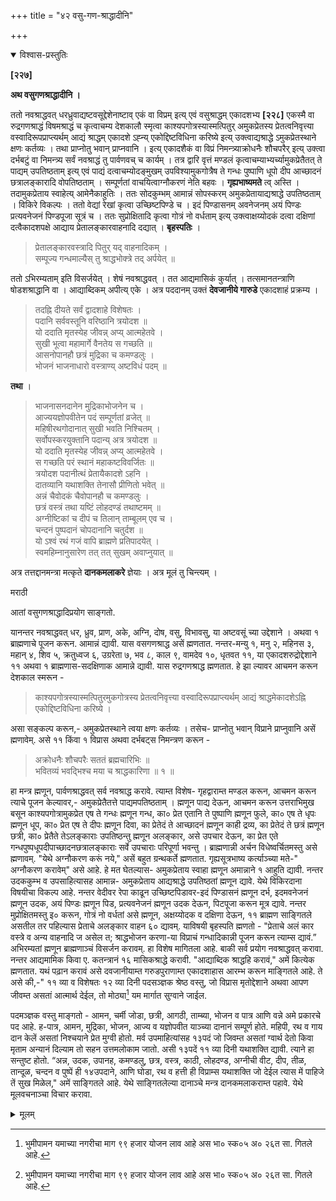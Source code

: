 +++
title = "४२ वसु-गण-श्राद्धादीनि"

+++


<details open><summary>विश्वास-प्रस्तुतिः</summary>

**[२२७]**

**अथ वसुगणश्राद्धादीनि ।**

ततो नवश्राद्धवत् धरध्रुवाद्यष्टवसूद्देशेनाष्टाव् एकं वा विप्रम् इत्य् एवं वसुश्राद्धम् एकादशभ्य **[२२८]** एकस्मै वा रुद्रगणश्राद्धं विषमश्राद्धं च कृत्वाचम्य देशकालौ स्मृत्वा काश्यपगोत्रस्यास्मत्पितुर् अमुकप्रेतस्य प्रेतत्वनिवृत्त्या वस्वादिरूपप्राप्त्यर्थम् आद्यं श्राद्धम् एकादशे ऽह्न्य् एकोद्दिष्टविधिना करिष्ये इत्य् उक्त्वाद्यश्राद्धे ऽमुकप्रेतस्थाने क्षणः कर्तव्यः । तथा प्राप्नोतु भवान् प्राप्नवानि । इत्य् एकादशैकं वा विप्रं निमन्त्र्याक्रोधनैः शौचपरैर् इत्य् उक्त्वा दर्भबटुं वा निमन्त्र्य सर्वं नवश्राद्धं तु पार्वणवच् च कार्यम् । तत्र द्वारि वृत्तं मण्डलं कृत्वाचम्याभ्यर्च्यामुकप्रेतैतत् ते पाद्यम् उपतिष्ठताम् इत्य् एवं पाद्यं दत्वाचम्योदङ्मुखम् उपविश्यामुकगोत्रैष ते गन्धः पुष्पाणि धूपो दीप आच्छादनं छत्रालङ्कारादि वोपतिष्ठताम् । सम्पूर्णतां वाचयित्वाग्नौकरणं नेति बहवः । **गृह्यभाष्यमते** त्व् अस्ति । तदामुकप्रेताय स्वाहेत्य् आमेनैकाहुतिः । ततः सोदकुम्भम् आमान्नं सोपस्करम् अमुकप्रेतायाद्यश्राद्धे उपतिष्ठताम् । विकिरे विकल्पः । ततो वेद्यां रेखां कृत्वा उच्छिष्टपिण्डे च । इदं पिण्डासनम् अवनेजनम् अयं पिण्डः प्रत्यवनेजनं पिण्डपूजा सूत्रं च । ततः सुप्रोक्षितादि कृत्वा गोत्रं नो वर्धताम् इत्य् उक्त्वाक्षय्योदकं दत्वा दक्षिणां दत्वैकादशपक्षे आद्याय प्रेतालङ्कारवाहनादि दद्यात् । **बृहस्पतिः** ।

> प्रेतालङ्कारवस्त्रादि पितुर् यद् वाहनादिकम् ।  
सम्पूज्य गन्धमाल्यैस् तु श्राद्धभोक्त्रे तद् अर्पयेत् ॥

ततो ऽभिरम्यताम् इति विसर्जयेत् । शेषं नवश्राद्धवत् । तत आद्यमासिकं कुर्यात् । तत्समानतन्त्राणि षोडशश्राद्धानि वा । आद्याब्दिकम् अपीत्य् एके । अत्र पददानम् उक्तं **देवजानीये गारुडे** एकादशाहं प्रक्रम्य । 

> तदह्नि दीयते सर्वं द्वादशाहे विशेषतः ।  
पदानि सर्ववस्तूनि वरिष्ठानि त्रयोदश ॥  
यो ददाति मृतस्येह जीवन्न् अप्य् आत्महेतवे ।  
सुखी भूत्वा महामार्गे वैनतेय स गच्छति ॥  
आसनोपानहौ छत्रं मुद्रिका च कमण्डलुः ।  
भोजनं भाजनाधारो वस्त्राण्य् अष्टविधं पदम् ॥

**तथा** ।

> भाजनासनदानेन मुद्रिकाभोजनेन च ।  
आज्ययज्ञोपवीतेन पदं सम्पूर्णतां व्रजेत् ॥  
महिषीरथगोदानात् सुखी भवति निश्चितम् ।  
सर्वोपस्करयुक्तानि पदान्य् अत्र त्रयोदश ॥  
यो ददाति मृतस्येह जीवन्न् अप्य् आत्महेतवे ।  
स गच्छति परं स्थानं महाकष्टविवर्जितः ॥  
त्रयोदश पदानीत्थं प्रेतायैकादशे ऽहनि ।  
दातव्यानि यथाशक्ति तेनासौ प्रीणितो भवेत् ॥  
अन्नं चैवोदकं चैवोपानहौ च कमण्डलुः ।  
छत्रं वस्त्रं तथा यष्टिं लोहदण्डं तथाष्टमम् ॥  
अग्नीष्टिकां च दीपं च तिलान् ताम्बूलम् एव च ।  
चन्दनं पुष्पदानं चोपदानानि चतुर्दश ॥  
यो ऽश्वं रथं गजं वापि ब्राह्मणे प्रतिपादयेत् ।  
स्वमहिम्नानुसारेण तत् तत् सुखम् अवाप्नुयात् ॥

अत्र तत्तद्दानमन्त्रा मत्कृते **दानकमलाकरे** ज्ञेयाः । अत्र मूलं तु चिन्त्यम् ।

मराठी

आतां वसुगणश्राद्धादिप्रयोग साङ्गतो. 

यानन्तर नवश्राद्धवत् धर, ध्रुव, प्राण, अके, अग्नि, दोष, वसु, विभावसु, या अष्टवसूं च्या उद्देशाने । अथवा १ ब्राह्मणाचे पूजन करून. आमान्नं द्यावी. यास वसगणश्राद्ध असें ह्मणतात. नन्तर-मन्यु १, मनु २, महिनस ३, महान् ४, शिव ५, क्रतुध्वज ६, उग्ररेता ७, भव ८, काल ९, वामदेव १०, धृतवत ११, या एकादशरुद्रोद्देशाने ११ अथवा १ ब्राह्मणास-सदक्षिणाक आमान्ने द्यावी. यास रुद्रगणश्राद्ध ह्मणतात. हे झा ल्यावर आचमन करून देशकाल स्मरून - 

> काश्यपगोत्रस्यास्मत्पितुरमुकगोत्रस्य प्रेतत्वनिवृत्त्या वस्वादिरूपप्राप्त्यर्थम् आद्यं श्राद्धमेकादशेऽह्नि एकोद्दिष्टविधिना करिष्ये । 

असा सङ्कल्प करून,- अमुकप्रेतस्थाने त्वया क्षणः कर्तव्यः । तसेच- प्राप्नोतु भवान् विप्राने प्राप्नुवानि असें ह्मणावेम्. असे ११ किंवा १ विप्रास अथवा दर्भबट्स निमन्त्रण करून - 

> अक्रोधनैः शौचपरैः सततं ब्रह्मचारिभिः ॥  
भवितव्यं भवद्भिश्च मया च श्राद्धकारिणा ॥ १ ॥ 

हा मन्त्र ह्मणून, पार्वणश्राद्धवत् सर्व नवश्राद्ध करावे. त्याम्त विशेष- गृहद्वाराम्त मण्डल करून, आचमन करून त्याचे पूजन केल्यावर,- अमुकप्रेतैतत्ते पाद्यमपतिष्ठताम् । ह्मणून पाद्य देऊन, आचमन करून उत्तराभिमुख बसून काश्यपगोत्रामुकप्रेत एष ते गन्धः ह्मणून गन्ध, का० प्रेत एतानि ते पुष्पाणि ह्मणून फुले, का० एष ते धृपः ह्मणून धूप, का० प्रेत एष ते दीपः ह्मणून दिवा, का प्रेतेदं ते आच्छादनं ह्मणून काही द्रव्य, का प्रेतेदं ते छत्रं ह्मणून छत्री, का० प्रेतैते तेऽलङ्काराः उपतिष्ठन्तु ह्मणून अलङ्कार, असे उपचार देऊन, का प्रेत एते गन्धपुष्पधूपदीपाच्छादनछत्रालङ्काराः सर्वे उपचाराः परिपूर्णा भवन्तु । ब्राह्मणान्नी अर्चन विधेष्वर्चितमस्तु असे ह्मणावम्. "येथे अग्नौकरण करूं नये," असें बहुत ग्रन्थकर्ते ह्मणतात. गृह्यसूत्रभाष्य कर्त्याञ्च्या मते-" अग्नौकरण करावेम्" असे आहे. हे मत घेतल्यास- अमुकप्रेताय स्वाहा ह्मणून अमान्नाने १ आहुति द्यावी. नन्तर उदककुम्भ व उपसाहित्यासह आमान्न- अमुकप्रेताय आद्यश्राद्धे उपतिष्ठतां ह्मणून द्यावे. येथे विकिरदाना विषयीचा विकल्प आहे. नन्तर वेदीवर रेपा काढून उच्छिष्टपिडावर-इदं पिण्डासनं ह्मणून दर्भ, इदमवनेजनं ह्मणून उदक, अयं पिण्डः ह्मणून पिड, प्रत्यवनेजनं ह्मणून उदक देऊन, पिटपूजा करून मूत्र द्यावे. नन्तर मुप्रोक्षितमस्तु इ० करून, गोत्रं नो वर्धतां असे ह्मणून, अक्षय्योदक व दक्षिणा देऊन, ११ ब्राह्मण साङ्गितले असतील तर पहिल्यास प्रेताचे अलङ्कार वाहन ६० द्यावम्. याविषयी बृहस्पति ह्मणतो - "प्रेताचे अलं कार वस्त्रे व अन्य वाहनादि ज असेल त; श्राद्धभोजन करणा-या विप्राचं गन्धादिकान्नी पूजन करून त्याम्स द्यावं.” अभिरम्यतां ह्मणून ब्राह्मणाञ्चं विसर्जन करावम्. हा विशेष मागितला आहे. बाकी सर्व प्रयोग नवश्राद्धवत् करावा. नन्तर आद्यमामिक किवा ए. कतन्त्रानं १६ मासिकश्राद्धे करावी. "आद्याब्दिक श्राद्धहि करावं," अमें कित्येक ह्मणतात. यथं पढ़ान करावं असे दवजानीयाम्त गरुडपुराणाम्त एकादशाहास आरम्भ करून माङ्गितले आहे. ते असे की,-" ११ व्या व विशेषतः १२ व्या दिनी पदसञ्ज्ञक श्रेष्ठ वस्तु, जो विप्रास मृतोद्देशाने अथवा आपण जीवम्त असतां आत्मार्थ देईल, तो मोठ्या[^१] यम मार्गात सुग्वाने जाईल. 

[^१]: भुमीपामन यमाच्या नगरीचा माग ९९ हजार योजन लाव आहे अस भा० स्क०५ अ० २६त सा. गितले आहे.

पदमञ्ज्ञक वस्तु माङ्गतो - आमन, चर्मी जोडा, छत्री, आगठी, ताम्ब्या, भोजन व पात्र आणि वन्ने अमे प्रकारचे पद आहे. ह-पात्र, आमन, मुद्रिका, भोजन, आज्य व यज्ञोपवीत याञ्च्या दानानं सम्पूर्ण होते. महिपी, रथ व गाय दान केलें असतां निश्चयाने प्रेत मुग्वी होतो. मर्व उपमाहित्यांसह १३पदं जो जिवम्त असतां ग्वार्थ देतो किवा मृताम अन्यानं दिल्याम तो सहन उत्तमलोकाम जातो. असी १३पदें ११ व्या दिनी यथाशक्ति द्यावी. त्याने हा सन्तुष्ट होतो. “अन्न, उदक, उपानह, कमण्डलु, छत्र, वस्त्र, काठी, लोहदण्ड, अग्नीची वीट, दीप, तीळ, तान्दूळ, चन्दन व पुष्पें ही १४उपदाने, आणि घोडा, रथ व हत्ती ही विप्राम्स यथाशक्ति जो देईल त्यास में पाहिजे तें सुख मिळेल," अमें साङ्गितले आहे. येथे साङ्गितलेल्या दानाञ्चे मन्त्र दानकमलाकराम्त पहावे. येथे मूलवचनाञ्चा विचार करावा.
</details>

<details><summary>मूलम्</summary>

**[२२७]**

**अथ वसुगणश्राद्धादीनि ।**

ततो नवश्राद्धवत् धरध्रुवाद्यष्टवसूद्देशेनाष्टाव् एकं वा विप्रम् इत्य् एवं वसुश्राद्धम् एकादशभ्य **[२२८]** एकस्मै वा रुद्रगणश्राद्धं विषमश्राद्धं च कृत्वाचम्य देशकालौ स्मृत्वा काश्यपगोत्रस्यास्मत्पितुर् अमुकप्रेतस्य प्रेतत्वनिवृत्त्या वस्वादिरूपप्राप्त्यर्थम् आद्यं श्राद्धम् एकादशे ऽह्न्य् एकोद्दिष्टविधिना करिष्ये इत्य् उक्त्वाद्यश्राद्धे ऽमुकप्रेतस्थाने क्षणः कर्तव्यः । तथा प्राप्नोतु भवान् प्राप्नवानि । इत्य् एकादशैकं वा विप्रं निमन्त्र्याक्रोधनैः शौचपरैर् इत्य् उक्त्वा दर्भबटुं वा निमन्त्र्य सर्वं नवश्राद्धं तु पार्वणवच् च कार्यम् । तत्र द्वारि वृत्तं मण्डलं कृत्वाचम्याभ्यर्च्यामुकप्रेतैतत् ते पाद्यम् उपतिष्ठताम् इत्य् एवं पाद्यं दत्वाचम्योदङ्मुखम् उपविश्यामुकगोत्रैष ते गन्धः पुष्पाणि धूपो दीप आच्छादनं छत्रालङ्कारादि वोपतिष्ठताम् । सम्पूर्णतां वाचयित्वाग्नौकरणं नेति बहवः । **गृह्यभाष्यमते** त्व् अस्ति । तदामुकप्रेताय स्वाहेत्य् आमेनैकाहुतिः । ततः सोदकुम्भम् आमान्नं सोपस्करम् अमुकप्रेतायाद्यश्राद्धे उपतिष्ठताम् । विकिरे विकल्पः । ततो वेद्यां रेखां कृत्वा उच्छिष्टपिण्डे च । इदं पिण्डासनम् अवनेजनम् अयं पिण्डः प्रत्यवनेजनं पिण्डपूजा सूत्रं च । ततः सुप्रोक्षितादि कृत्वा गोत्रं नो वर्धताम् इत्य् उक्त्वाक्षय्योदकं दत्वा दक्षिणां दत्वैकादशपक्षे आद्याय प्रेतालङ्कारवाहनादि दद्यात् । **बृहस्पतिः** ।

> प्रेतालङ्कारवस्त्रादि पितुर् यद् वाहनादिकम् ।  
सम्पूज्य गन्धमाल्यैस् तु श्राद्धभोक्त्रे तद् अर्पयेत् ॥

ततो ऽभिरम्यताम् इति विसर्जयेत् । शेषं नवश्राद्धवत् । तत आद्यमासिकं कुर्यात् । तत्समानतन्त्राणि षोडशश्राद्धानि वा । आद्याब्दिकम् अपीत्य् <u>एके</u> । अत्र पददानम् उक्तं **देवजानीये गारुडे** एकादशाहं प्रक्रम्य । 

> तदह्नि दीयते सर्वं द्वादशाहे विशेषतः ।  
पदानि सर्ववस्तूनि वरिष्ठानि त्रयोदश ॥  
यो ददाति मृतस्येह जीवन्न् अप्य् आत्महेतवे ।  
सुखी भूत्वा महामार्गे वैनतेय स गच्छति ॥  
आसनोपानहौ छत्रं मुद्रिका च कमण्डलुः ।  
भोजनं भाजनाधारो वस्त्राण्य् अष्टविधं पदम् ॥

**तथा** ।

> भाजनासनदानेन मुद्रिकाभोजनेन च ।  
आज्ययज्ञोपवीतेन पदं सम्पूर्णतां व्रजेत् ॥  
महिषीरथगोदानात् सुखी भवति निश्चितम् ।  
सर्वोपस्करयुक्तानि पदान्य् अत्र त्रयोदश ॥  
यो ददाति मृतस्येह जीवन्न् अप्य् आत्महेतवे ।  
स गच्छति परं स्थानं महाकष्टविवर्जितः ॥  
त्रयोदश पदानीत्थं प्रेतायैकादशे ऽहनि ।  
दातव्यानि यथाशक्ति तेनासौ प्रीणितो भवेत् ॥  
अन्नं चैवोदकं चैवोपानहौ च कमण्डलुः ।  
छत्रं वस्त्रं तथा यष्टिं लोहदण्डं तथाष्टमम् ॥  
अग्नीष्टिकां च दीपं च तिलान् ताम्बूलम् एव च ।  
चन्दनं पुष्पदानं चोपदानानि चतुर्दश ॥  
यो ऽश्वं रथं गजं वापि ब्राह्मणे प्रतिपादयेत् ।  
स्वमहिम्नानुसारेण तत् तत् सुखम् अवाप्नुयात् ॥

अत्र तत्तद्दानमन्त्रा मत्कृते **दानकमलाकरे** ज्ञेयाः । अत्र मूलं तु चिन्त्यम् ।
<!--<details-->
<details><summary>मराठी</summary>

आतां वसुगणश्राद्धादिप्रयोग साङ्गतो. 

यानन्तर नवश्राद्धवत् धर, ध्रुव, प्राण, अके, अग्नि, दोष, वसु, विभावसु, या अष्टवसूं च्या उद्देशाने । अथवा १ ब्राह्मणाचे पूजन करून. आमान्नं द्यावी. यास वसगणश्राद्ध असें ह्मणतात. नन्तर-मन्यु १, मनु २, महिनस ३, महान् ४, शिव ५, क्रतुध्वज ६, उग्ररेता ७, भव ८, काल ९, वामदेव १०, धृतवत ११, या एकादशरुद्रोद्देशाने ११ अथवा १ ब्राह्मणास-सदक्षिणाक आमान्ने द्यावी. यास रुद्रगणश्राद्ध ह्मणतात. हे झा ल्यावर आचमन करून देशकाल स्मरून - 

> काश्यपगोत्रस्यास्मत्पितुरमुकगोत्रस्य प्रेतत्वनिवृत्त्या वस्वादिरूपप्राप्त्यर्थम् आद्यं श्राद्धमेकादशेऽह्नि एकोद्दिष्टविधिना करिष्ये । 

असा सङ्कल्प करून,- अमुकप्रेतस्थाने त्वया क्षणः कर्तव्यः । तसेच- प्राप्नोतु भवान् विप्राने प्राप्नुवानि असें ह्मणावेम्. असे ११ किंवा १ विप्रास अथवा दर्भबट्स निमन्त्रण करून - 

> अक्रोधनैः शौचपरैः सततं ब्रह्मचारिभिः ॥  
भवितव्यं भवद्भिश्च मया च श्राद्धकारिणा ॥ १ ॥ 

हा मन्त्र ह्मणून, पार्वणश्राद्धवत् सर्व नवश्राद्ध करावे. त्याम्त विशेष- गृहद्वाराम्त मण्डल करून, आचमन करून त्याचे पूजन केल्यावर,- अमुकप्रेतैतत्ते पाद्यमपतिष्ठताम् । ह्मणून पाद्य देऊन, आचमन करून उत्तराभिमुख बसून काश्यपगोत्रामुकप्रेत एष ते गन्धः ह्मणून गन्ध, का० प्रेत एतानि ते पुष्पाणि ह्मणून फुले, का० एष ते धृपः ह्मणून धूप, का० प्रेत एष ते दीपः ह्मणून दिवा, का प्रेतेदं ते आच्छादनं ह्मणून काही द्रव्य, का प्रेतेदं ते छत्रं ह्मणून छत्री, का० प्रेतैते तेऽलङ्काराः उपतिष्ठन्तु ह्मणून अलङ्कार, असे उपचार देऊन, का प्रेत एते गन्धपुष्पधूपदीपाच्छादनछत्रालङ्काराः सर्वे उपचाराः परिपूर्णा भवन्तु । ब्राह्मणान्नी अर्चन विधेष्वर्चितमस्तु असे ह्मणावम्. "येथे अग्नौकरण करूं नये," असें बहुत ग्रन्थकर्ते ह्मणतात. गृह्यसूत्रभाष्य कर्त्याञ्च्या मते-" अग्नौकरण करावेम्" असे आहे. हे मत घेतल्यास- अमुकप्रेताय स्वाहा ह्मणून अमान्नाने १ आहुति द्यावी. नन्तर उदककुम्भ व उपसाहित्यासह आमान्न- अमुकप्रेताय आद्यश्राद्धे उपतिष्ठतां ह्मणून द्यावे. येथे विकिरदाना विषयीचा विकल्प आहे. नन्तर वेदीवर रेपा काढून उच्छिष्टपिडावर-इदं पिण्डासनं ह्मणून दर्भ, इदमवनेजनं ह्मणून उदक, अयं पिण्डः ह्मणून पिड, प्रत्यवनेजनं ह्मणून उदक देऊन, पिटपूजा करून मूत्र द्यावे. नन्तर मुप्रोक्षितमस्तु इ० करून, गोत्रं नो वर्धतां असे ह्मणून, अक्षय्योदक व दक्षिणा देऊन, ११ ब्राह्मण साङ्गितले असतील तर पहिल्यास प्रेताचे अलङ्कार वाहन ६० द्यावम्. याविषयी बृहस्पति ह्मणतो - "प्रेताचे अलं कार वस्त्रे व अन्य वाहनादि ज असेल त; श्राद्धभोजन करणा-या विप्राचं गन्धादिकान्नी पूजन करून त्याम्स द्यावं.” अभिरम्यतां ह्मणून ब्राह्मणाञ्चं विसर्जन करावम्. हा विशेष मागितला आहे. बाकी सर्व प्रयोग नवश्राद्धवत् करावा. नन्तर आद्यमामिक किवा ए. कतन्त्रानं १६ मासिकश्राद्धे करावी. "आद्याब्दिक श्राद्धहि करावं," अमें कित्येक ह्मणतात. यथं पढ़ान करावं असे दवजानीयाम्त गरुडपुराणाम्त एकादशाहास आरम्भ करून माङ्गितले आहे. ते असे की,-" ११ व्या व विशेषतः १२ व्या दिनी पदसञ्ज्ञक श्रेष्ठ वस्तु, जो विप्रास मृतोद्देशाने अथवा आपण जीवम्त असतां आत्मार्थ देईल, तो मोठ्या[^१] यम मार्गात सुग्वाने जाईल. 

[^१]: भुमीपामन यमाच्या नगरीचा माग ९९ हजार योजन लाव आहे अस भा० स्क०५ अ० २६त सा. गितले आहे.

पदमञ्ज्ञक वस्तु माङ्गतो - आमन, चर्मी जोडा, छत्री, आगठी, ताम्ब्या, भोजन व पात्र आणि वन्ने अमे प्रकारचे पद आहे. ह-पात्र, आमन, मुद्रिका, भोजन, आज्य व यज्ञोपवीत याञ्च्या दानानं सम्पूर्ण होते. महिपी, रथ व गाय दान केलें असतां निश्चयाने प्रेत मुग्वी होतो. मर्व उपमाहित्यांसह १३पदं जो जिवम्त असतां ग्वार्थ देतो किवा मृताम अन्यानं दिल्याम तो सहन उत्तमलोकाम जातो. असी १३पदें ११ व्या दिनी यथाशक्ति द्यावी. त्याने हा सन्तुष्ट होतो. “अन्न, उदक, उपानह, कमण्डलु, छत्र, वस्त्र, काठी, लोहदण्ड, अग्नीची वीट, दीप, तीळ, तान्दूळ, चन्दन व पुष्पें ही १४उपदाने, आणि घोडा, रथ व हत्ती ही विप्राम्स यथाशक्ति जो देईल त्यास में पाहिजे तें सुख मिळेल," अमें साङ्गितले आहे. येथे साङ्गितलेल्या दानाञ्चे मन्त्र दानकमलाकराम्त पहावे. येथे मूलवचनाञ्चा विचार करावा. 
<!--<details--></details></details>